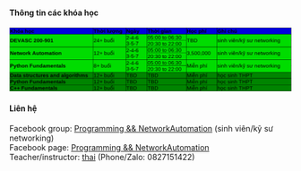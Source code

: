 #### Thông tin các khóa học
![courses](courses2.png)               
          

#### Liên hệ
Facebook group: [Programming && NetworkAutomation](https://www.facebook.com/groups/programmingna2001/) (sinh viên/kỹ sư networking)    
Facebook page: [Programming && NetworkAutomation](https://www.facebook.com/programmingna2001/)                  
Teacher/instructor: [thai](https://www.facebook.com/thaiquocvo2001) (Phone/Zalo: 0827151422)                                      
